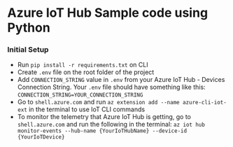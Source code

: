 # Azure IoT Hub Sample code using Python

### Initial Setup

* Run `pip install -r requirements.txt` on CLI 
* Create `.env` file on the root folder of the project
* Add `CONNECTION_STRING` value in `.env` from your Azure IoT Hub - Devices Connection String. Your `.env` file should have something like this: `CONNECTION_STRING=YOUR_CONNECTION_STRING`
* Go to `shell.azure.com` and run `az extension add --name azure-cli-iot-ext` in the terminal to use IoT CLI commands
* To monitor the telemetry that Azure IoT Hub is getting, go to `shell.azure.com` and run the following in the terminal: `az iot hub monitor-events --hub-name {YourIoTHubName} --device-id {YourIoTDevice}`
